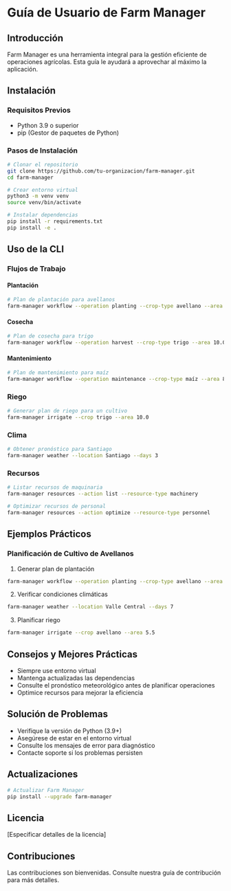 # Guía de Usuario de Farm Manager

## Introducción

Farm Manager es una herramienta integral para la gestión eficiente de operaciones agrícolas. Esta guía le ayudará a aprovechar al máximo la aplicación.

## Instalación

### Requisitos Previos
- Python 3.9 o superior
- pip (Gestor de paquetes de Python)

### Pasos de Instalación

```bash
# Clonar el repositorio
git clone https://github.com/tu-organizacion/farm-manager.git
cd farm-manager

# Crear entorno virtual
python3 -m venv venv
source venv/bin/activate

# Instalar dependencias
pip install -r requirements.txt
pip install -e .
```

## Uso de la CLI

### Flujos de Trabajo

#### Plantación
```bash
# Plan de plantación para avellanos
farm-manager workflow --operation planting --crop-type avellano --area 5.5 --date 2025-07-15
```

#### Cosecha
```bash
# Plan de cosecha para trigo
farm-manager workflow --operation harvest --crop-type trigo --area 10.0 --date 2025-12-10
```

#### Mantenimiento
```bash
# Plan de mantenimiento para maíz
farm-manager workflow --operation maintenance --crop-type maíz --area 8.0 --date 2025-09-20
```

### Riego

```bash
# Generar plan de riego para un cultivo
farm-manager irrigate --crop trigo --area 10.0
```

### Clima

```bash
# Obtener pronóstico para Santiago
farm-manager weather --location Santiago --days 3
```

### Recursos

```bash
# Listar recursos de maquinaria
farm-manager resources --action list --resource-type machinery

# Optimizar recursos de personal
farm-manager resources --action optimize --resource-type personnel
```

## Ejemplos Prácticos

### Planificación de Cultivo de Avellanos

1. Generar plan de plantación
```bash
farm-manager workflow --operation planting --crop-type avellano --area 5.5 --date 2025-07-15
```

2. Verificar condiciones climáticas
```bash
farm-manager weather --location Valle Central --days 7
```

3. Planificar riego
```bash
farm-manager irrigate --crop avellano --area 5.5
```

## Consejos y Mejores Prácticas

- Siempre use entorno virtual
- Mantenga actualizadas las dependencias
- Consulte el pronóstico meteorológico antes de planificar operaciones
- Optimice recursos para mejorar la eficiencia

## Solución de Problemas

- Verifique la versión de Python (3.9+)
- Asegúrese de estar en el entorno virtual
- Consulte los mensajes de error para diagnóstico
- Contacte soporte si los problemas persisten

## Actualizaciones

```bash
# Actualizar Farm Manager
pip install --upgrade farm-manager
```

## Licencia

[Especificar detalles de la licencia]

## Contribuciones

Las contribuciones son bienvenidas. Consulte nuestra guía de contribución para más detalles.
